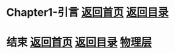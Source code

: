 # Chapter1-引言 [返回首页](../index.md) [返回目录](./day1.md) 




# 结束 [返回首页](../index.md) [返回目录](./day1.md) [物理层](./Chapter2.md)
